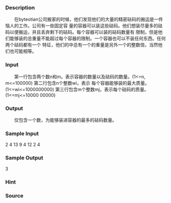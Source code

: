 
### Description
　　在byteotian公司搬家的时候，他们发现他们的大量的精密砝码的搬运是一件恼人的工作。公司有一些固定容
量的容器可以装这些砝码。他们想装尽量多的砝码以便搬运，并且丢弃剩下的砝码。每个容器可以装的砝码数量有
限制，但是他们能够装的总重量不能超过每个容器的限制。一个容器也可以不装任何东西。任何两个砝码都有一个
特征，他们的中总有一个的重量是另外一个的整数倍，当然他们也可能相等。
### Input
　　第一行包含两个数n和m。表示容器的数量以及砝码的数量。(1<=n, m<=100000) 第二行包含n个整数wi，表示
每个容器能够装的最大质量。(1<=wi<=1000000000) 第三行包含m个整数mj，表示每个砝码的质量。(1<=mj<=10000
00000)
### Output
　　仅包含一个数，为能够装进容器的最多的砝码数量。
### Sample Input
2 4
13 9
4 12 2 4
### Sample Output
3
### Hint

### Source
